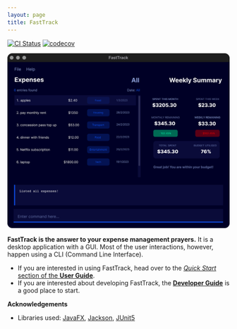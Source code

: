 ```yaml
---
layout: page
title: FastTrack
---
```


[![CI Status](https://github.com/AY2223S2-CS2103T-W09-2/tp/workflows/Java%20CI/badge.svg)](https://github.com/AY2223S2-CS2103T-W09-2/tp/actions)
[![codecov](https://codecov.io/gh/AY2223S2-CS2103T-W09-2/tp/branch/master/graph/badge.svg)](https://codecov.io/gh/AY2223S2-CS2103T-W09-2/tp/)

![Ui](images/Ui.png)

**FastTrack is the answer to your expense management prayers.** It is a desktop application with a GUI. Most of the user interactions, however, happen using a CLI (Command Line Interface).

* If you are interested in using FastTrack, head over to the [_Quick Start_ section of the **User Guide**](UserGuide.html#quick-start).
* If you are interested about developing FastTrack, the [**Developer Guide**](DeveloperGuide.html) is a good place to start.


**Acknowledgements**

* Libraries used: [JavaFX](https://openjfx.io/), [Jackson](https://github.com/FasterXML/jackson), [JUnit5](https://github.com/junit-team/junit5)
